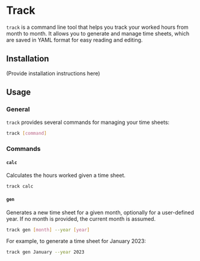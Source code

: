 # Track

`track` is a command line tool that helps you track your worked hours from month to month. It allows you to generate and manage time sheets, which are saved in YAML format for easy reading and editing.

## Installation

(Provide installation instructions here)

## Usage

### General 

`track` provides several commands for managing your time sheets:

```bash
track [command]
```

### Commands

#### `calc`

Calculates the hours worked given a time sheet.

```bash
track calc
```

#### `gen`

Generates a new time sheet for a given month, optionally for a user-defined year. If no month is provided, the current month is assumed. 

```bash
track gen [month] --year [year]
```

For example, to generate a time sheet for January 2023:

```bash
track gen January --year 2023
```
